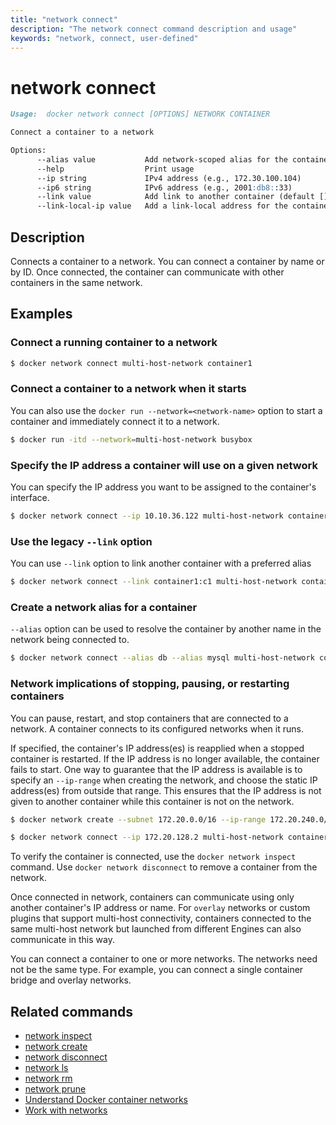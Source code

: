 ```yaml
---
title: "network connect"
description: "The network connect command description and usage"
keywords: "network, connect, user-defined"
---
```


<!-- This file is maintained within the docker/docker Github
     repository at https://github.com/docker/docker/. Make all
     pull requests against that repo. If you see this file in
     another repository, consider it read-only there, as it will
     periodically be overwritten by the definitive file. Pull
     requests which include edits to this file in other repositories
     will be rejected.
-->

# network connect

```markdown
Usage:  docker network connect [OPTIONS] NETWORK CONTAINER

Connect a container to a network

Options:
      --alias value           Add network-scoped alias for the container (default [])
      --help                  Print usage
      --ip string             IPv4 address (e.g., 172.30.100.104)
      --ip6 string            IPv6 address (e.g., 2001:db8::33)
      --link value            Add link to another container (default [])
      --link-local-ip value   Add a link-local address for the container (default [])
```

## Description

Connects a container to a network. You can connect a container by name
or by ID. Once connected, the container can communicate with other containers in
the same network.

## Examples

### Connect a running container to a network

```bash
$ docker network connect multi-host-network container1
```

### Connect a container to a network when it starts

You can also use the `docker run --network=<network-name>` option to start a container and immediately connect it to a network.

```bash
$ docker run -itd --network=multi-host-network busybox
```

### Specify the IP address a container will use on a given network

You can specify the IP address you want to be assigned to the container's interface.

```bash
$ docker network connect --ip 10.10.36.122 multi-host-network container2
```

### Use the legacy `--link` option

You can use `--link` option to link another container with a preferred alias

```bash
$ docker network connect --link container1:c1 multi-host-network container2
```

### Create a network alias for a container

`--alias` option can be used to resolve the container by another name in the network
being connected to.

```bash
$ docker network connect --alias db --alias mysql multi-host-network container2
```

### Network implications of stopping, pausing, or restarting containers

You can pause, restart, and stop containers that are connected to a network.
A container connects to its configured networks when it runs.

If specified, the container's IP address(es) is reapplied when a stopped
container is restarted. If the IP address is no longer available, the container
fails to start. One way to guarantee that the IP address is available is
to specify an `--ip-range` when creating the network, and choose the static IP
address(es) from outside that range. This ensures that the IP address is not
given to another container while this container is not on the network.

```bash
$ docker network create --subnet 172.20.0.0/16 --ip-range 172.20.240.0/20 multi-host-network
```

```bash
$ docker network connect --ip 172.20.128.2 multi-host-network container2
```

To verify the container is connected, use the `docker network inspect` command. Use `docker network disconnect` to remove a container from the network.

Once connected in network, containers can communicate using only another
container's IP address or name. For `overlay` networks or custom plugins that
support multi-host connectivity, containers connected to the same multi-host
network but launched from different Engines can also communicate in this way.

You can connect a container to one or more networks. The networks need not be the same type. For example, you can connect a single container bridge and overlay networks.

## Related commands

* [network inspect](network_inspect.md)
* [network create](network_create.md)
* [network disconnect](network_disconnect.md)
* [network ls](network_ls.md)
* [network rm](network_rm.md)
* [network prune](network_prune.md)
* [Understand Docker container networks](https://docs.docker.com/engine/userguide/networking/)
* [Work with networks](https://docs.docker.com/engine/userguide/networking/work-with-networks/)
